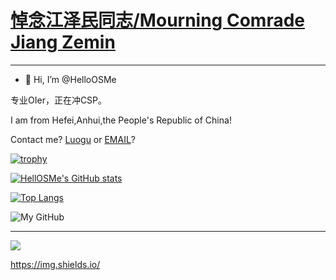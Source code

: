 # [悼念江泽民同志/Mourning Comrade Jiang Zemin](https://www.baidu.com/s?wd=%E5%85%A8%E5%9B%BD%E5%90%84%E5%9C%B0%E6%B2%89%E7%97%9B%E5%93%80%E6%82%BC%E6%B1%9F%E6%B3%BD%E6%B0%91%E5%90%8C%E5%BF%97&sa=fyb_n_homepage&rsv_dl=fyb_n_homepage&from=super&cl=3&tn=baidutop10&fr=top1000&rsv_idx=2&hisfilter=1)

-------

- 👋 Hi, I’m @HelloOSMe

专业OIer，正在冲CSP。

I am from Hefei,Anhui,the People's Republic of China!

Contact me? [Luogu](https://www.luogu.com.cn/chat?uid=755022) or [EMAIL](1667882490@qq.com)?

[![trophy](https://github-profile-trophy.vercel.app/?username=HelloOSMe)](https://github.com/ryo-ma/github-profile-trophy)

[![HellOSMe's GitHub stats](https://github-readme-stats.vercel.app/api?username=HelloOSMe)](https://github.com/anuraghazra/github-readme-stats)

[![Top Langs](https://github-readme-stats.vercel.app/api/top-langs/?username=HelloOSMe)](https://github.com/anuraghazra/github-readme-stats)

![My GitHub](https://idage.rickyxrc.top/github/user?username=HelloOSMe)

--------

![](https://s3.bmp.ovh/imgs/2022/10/20/0e093f893d44300b.png)

https://img.shields.io/

<!---
HelloOSMe/HelloOSMe is a ✨ special ✨ repository because its `README.md` (this file) appears on your GitHub profile.
You can click the Preview link to take a look at your changes.
--->
